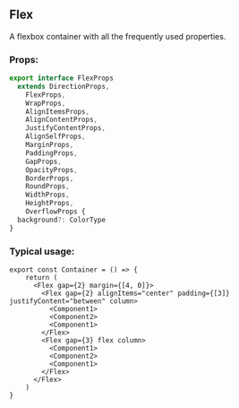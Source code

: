 ## Flex

A flexbox container with all the frequently used properties.

### Props:

```typescript
export interface FlexProps
  extends DirectionProps,
    FlexProps,
    WrapProps,
    AlignItemsProps,
    AlignContentProps,
    JustifyContentProps,
    AlignSelfProps,
    MarginProps,
    PaddingProps,
    GapProps,
    OpacityProps,
    BorderProps,
    RoundProps,
    WidthProps,
    HeightProps,
    OverflowProps {
  background?: ColorType
}
```

### Typical usage:

```JSX
export const Container = () => {
    return (
      <Flex gap={2} margin={[4, 0]}>
        <Flex gap={2} alignItems="center" padding={[3]} justifyContent="between" column>
          <Component1>
          <Component2>
          <Component1>
        </Flex>
        <Flex gap={3} flex column>
          <Component1>
          <Component2>
          <Component1>
        </Flex>
      </Flex>
    )
}
```
